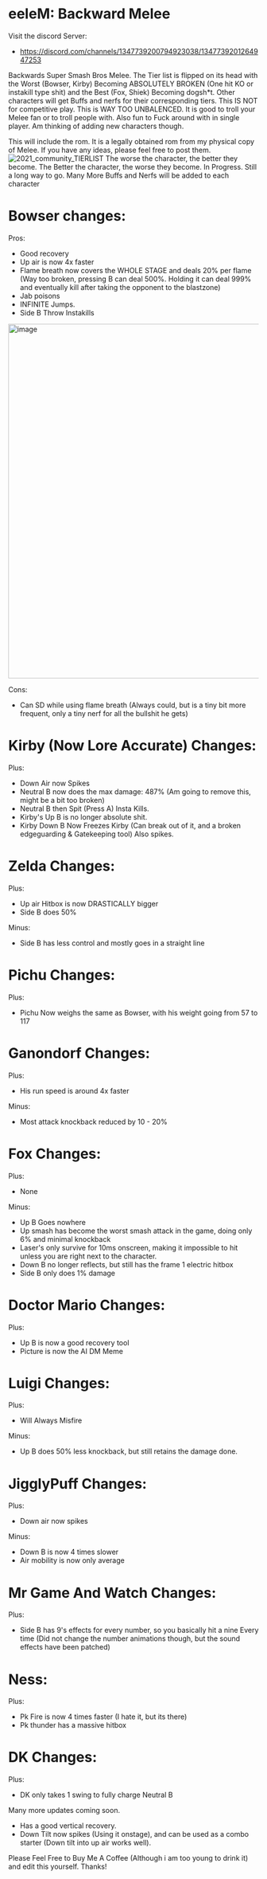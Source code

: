 # eeleM: Backward Melee
Visit the discord Server: 
+ https://discord.com/channels/1347739200794923038/1347739201264947253



Backwards Super Smash Bros Melee. The Tier list is flipped on its head with the Worst (Bowser, Kirby) Becoming ABSOLUTELY BROKEN (One hit KO or instakill type shit) and the Best (Fox, Shiek) Becoming dogsh*t. Other characters will get Buffs and nerfs for their corresponding tiers. This IS NOT for competitive play. This is WAY TOO UNBALENCED. It is good to troll your Melee fan or to troll people with. Also fun to Fuck around with in single player. Am thinking of adding new characters though.


This will include the rom. 
It is a legally obtained rom from my physical copy of Melee. If you have any ideas, please feel free to post them.
![2021_community_TIERLIST](https://github.com/user-attachments/assets/98bcda76-37e9-4e54-983a-07e1aa890805)
The worse the character, the better they become.
The Better the character, the worse they become.
In Progress. Still a long way to go. Many More Buffs and Nerfs will be added to each character

# Bowser changes:

Pros:
+ Good recovery
+ Up air is now 4x faster
+ Flame breath now covers the WHOLE STAGE and deals 20% per flame (Way too broken, pressing B can deal 500%. Holding it can deal 999% and eventually kill after taking the opponent to the blastzone)
+ Jab poisons
+ INFINITE Jumps.
+ Side B Throw Instakills
<img width="712" alt="image" src="https://github.com/user-attachments/assets/e3f08b02-0933-4c7e-bb5d-b64c81163d45" />

Cons:

- Can SD while using flame breath (Always could, but is a tiny bit more frequent, only a tiny nerf for all the bullshit he gets)





# Kirby (Now Lore Accurate) Changes:

Plus:
+ Down Air now Spikes
+ Neutral B now does the max damage: 487% (Am going to remove this, might be a bit too broken)
+ Neutral B then Spit (Press A) Insta Kills.
+ Kirby's Up B is no longer absolute shit.
+ Kirby Down B Now Freezes Kirby (Can break out of it, and a broken edgeguarding & Gatekeeping tool) Also spikes.






# Zelda Changes:

Plus:
+ Up air Hitbox is now DRASTICALLY bigger
+ Side B does 50%

Minus:

+ Side B has less control and mostly goes in a straight line





# Pichu Changes:

Plus:

+ Pichu Now weighs the same as Bowser, with his weight going from 57 to 117






# Ganondorf Changes:

Plus:

+ His run speed is around 4x faster

Minus:

+ Most attack knockback reduced by 10 - 20%






# Fox Changes:

Plus:
+ None
  

Minus:

+ Up B Goes nowhere
+ Up smash has become the worst smash attack in the game, doing only 6% and minimal knockback
+ Laser's only survive for 10ms onscreen, making it impossible to hit unless you are right next to the character.
+ Down B no longer reflects, but still has the frame 1 electric hitbox
+ Side B only does 1% damage






# Doctor Mario Changes:

Plus:

+ Up B is now a good recovery tool
+ Picture is now the AI DM Meme


# Luigi Changes:
Plus:
+ Will Always Misfire

Minus:

+ Up B does 50% less knockback, but still retains the damage done.


# JigglyPuff Changes:

Plus: 
+ Down air now spikes

Minus:
+ Down B is now 4 times slower
+ Air mobility is now only average


# Mr Game And Watch Changes:

Plus:
+ Side B has 9's effects for every number, so you basically hit a nine Every time (Did not change the number animations though, but the sound effects have been patched)


# Ness:

Plus:

+ Pk Fire is now 4 times faster (I hate it, but its there)
+ Pk thunder has a massive hitbox


# DK Changes:

Plus:

+ DK only takes 1 swing to fully charge Neutral B

Many more updates coming soon.
+ Has a good vertical recovery.
+ Down Tilt now spikes (Using it onstage), and can be used as a combo starter (Down tilt into up air works well).

Please Feel Free to Buy Me A Coffee (Although i am too young to drink it) and edit this yourself. Thanks!


